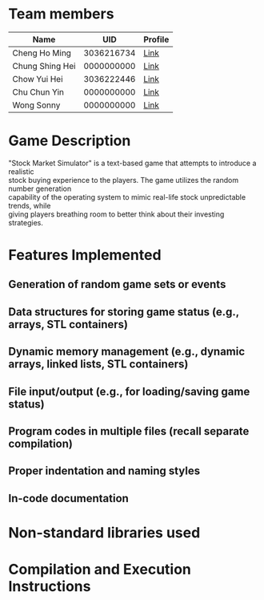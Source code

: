 # Team members
| Name            | UID        | Profile                                   |
|-----------------|------------|-------------------------------------------|
| Cheng Ho Ming   | 3036216734 | [Link](https://github.com/eric15342335)   |
| Chung Shing Hei | 0000000000 | [Link](https://github.com/MaxChungsh)     |
| Chow Yui Hei    | 3036222446 | [Link](https://github.com/Prismatiscence) |
| Chu Chun Yin    | 0000000000 | [Link](https://github.com/84ds84d8s)      |
| Wong Sonny      | 0000000000 | [Link](https://github.com/comet13579)     |
# Game Description
"Stock Market Simulator" is a text-based game that attempts to introduce a realistic <br>
stock buying experience to the players. The game utilizes the random number generation <br>
capability of the operating system to mimic real-life stock unpredictable trends, while <br>
giving players breathing room to better think about their investing strategies.<br>
# Features Implemented
## Generation of random game sets or events
## Data structures for storing game status (e.g., arrays, STL containers)
## Dynamic memory management (e.g., dynamic arrays, linked lists, STL containers)
## File input/output (e.g., for loading/saving game status)
## Program codes in multiple files (recall separate compilation)
## Proper indentation and naming styles
## In-code documentation
# Non-standard libraries used
# Compilation and Execution Instructions
